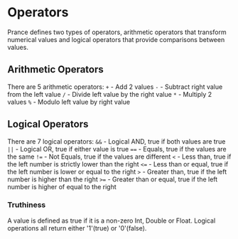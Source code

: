 # Operators

Prance defines two types of operators, arithmetic operators that transform
numerical values and logical operators that provide comparisons between values.

## Arithmetic Operators

There are 5 arithmetic operators:
`+` - Add 2 values
`-` - Subtract right value from the left value
`/` - Divide left value by the right value
`*` - Multiply 2 values
`%` - Modulo left value by right value

## Logical Operators

There are 7 logical operators:
`&&` - Logical AND, true if both values are true
`||` - Logical OR, true if either value is true
`==` - Equals, true if the values are the same
`!=` - Not Equals, true if the values are different
`<` - Less than, true if the left number is strictly lower than the right
`<=` - Less than or equal, true if the left number is lower or equal to the right
`>` - Greater than, true if the left number is higher than the right
`>=` - Greater than or equal, true if the left number is higher of equal to the right

### Truthiness
A value is defined as true if it is a non-zero Int, Double or Float. Logical operations
all return either '1'(true) or '0'(false).
